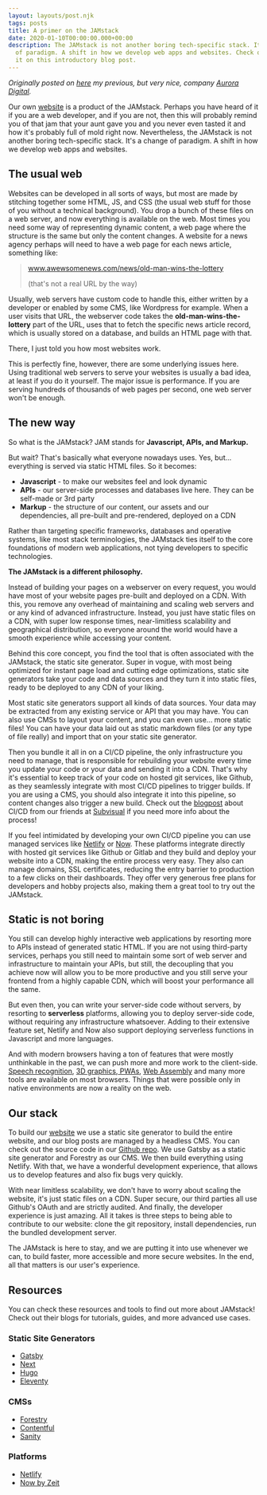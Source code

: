 ```yaml
---
layout: layouts/post.njk
tags: posts
title: A primer on the JAMstack
date: 2020-01-10T00:00:00.000+00:00
description: The JAMstack is not another boring tech-specific stack. It's a change
  of paradigm. A shift in how we develop web apps and websites. Check out more about
  it on this introductory blog post.
---
```


*Originally posted on [here](https://auroradigital.co/blog/articles/a-primer-on-the-jamstack) my previous, but very nice, company [Aurora Digital](https://auroradigital.co/).*

Our own [website](https://auroradigital.co/) is a product of the JAMstack. Perhaps you have heard of it if you are a web developer, and if you are not, then this will probably remind you of that jam that your aunt gave you and you never even tasted it and how it's probably full of mold right now. Nevertheless, the JAMstack is not another boring tech-specific stack. It's a change of paradigm. A shift in how we develop web apps and websites.

## The usual web

Websites can be developed in all sorts of ways, but most are made by stitching together some HTML, JS, and CSS (the usual web stuff for those of you without a technical background). You drop a bunch of these files on a web server, and now everything is available on the web. Most times you need some way of representing dynamic content, a web page where the structure is the same but only the content changes. A website for a news agency perhaps will need to have a web page for each news article, something like:

> www.awewsomenews.com/news/old-man-wins-the-lottery
>
> (that's not a real URL by the way)

Usually, web servers have custom code to handle this, either written by a developer or enabled by some CMS, like Wordpress for example. When a user visits that URL, the webserver code takes the **old-man-wins-the-lottery** part of the URL, uses that to fetch the specific news article record, which is usually stored on a database, and builds an HTML page with that.

There, I just told you how most websites work.

This is perfectly fine, however, there are some underlying issues here. Using traditional web servers to serve your websites is usually a bad idea, at least if you do it yourself. The major issue is performance. If you are serving hundreds of thousands of web pages per second, one web server won't be enough.

## The new way

So what is the JAMstack? JAM stands for **Javascript, APIs, and Markup.**

But wait? That's basically what everyone nowadays uses. Yes, but... everything is served via static HTML files. So it becomes:

* **Javascript** - to make our websites feel and look dynamic
* **APIs** - our server-side processes and databases live here. They can be self-made or 3rd party
* **Markup** - the structure of our content, our assets and our dependencies, all pre-built and pre-rendered, deployed on a CDN

Rather than targeting specific frameworks, databases and operative systems, like most stack terminologies, the JAMstack ties itself to the core foundations of modern web applications, not tying developers to specific technologies.

**The JAMstack is a different philosophy.**

Instead of building your pages on a webserver on every request, you would have most of your website pages pre-built and deployed on a CDN. With this, you remove any overhead of maintaining and scaling web servers and or any kind of advanced infrastructure. Instead, you just have static files on a CDN, with super low response times, near-limitless scalability and geographical distribution, so everyone around the world would have a smooth experience while accessing your content.

Behind this core concept, you find the tool that is often associated with the JAMstack, the static site generator. Super in vogue, with most being optimized for instant page load and cutting edge optimizations, static site generators take your code and data sources and they turn it into static files, ready to be deployed to any CDN of your liking.

Most static site generators support all kinds of data sources. Your data may be extracted from any existing service or API that you may have. You can also use CMSs to layout your content, and you can even use... more static files! You can have your data laid out as static markdown files (or any type of file really) and import that on your static site generator.

Then you bundle it all in on a CI/CD pipeline, the only infrastructure you need to manage, that is responsible for rebuilding your website every time you update your code or your data and sending it into a CDN. That's why it's essential to keep track of your code on hosted git services, like Github, as they seamlessly integrate with most CI/CD pipelines to trigger builds. If you are using a CMS, you should also integrate it into this pipeline, so content changes also trigger a new build. Check out the [blogpost](https://medium.com/subvisual/its-not-continuous-delivery-yet-27a9e838f5df) about CI/CD from our friends at [Subvisual](https://subvisual.com "Subvisual") if you need more info about the process!

If you feel intimidated by developing your own CI/CD pipeline you can use managed services like [Netlify](https://netlify.com "Netlify") or [Now](https://zeit.co/ "Now"). These platforms integrate directly with hosted git services like Github or Gitlab and they build and deploy your website into a CDN, making the entire process very easy. They also can manage domains, SSL certificates, reducing the entry barrier to production to a few clicks on their dashboards. They offer very generous free plans for developers and hobby projects also, making them a great tool to try out the JAMstack.

## Static is not boring

You still can develop highly interactive web applications by resorting more to APIs instead of generated static HTML. If you are not using third-party services, perhaps you still need to maintain some sort of web server and infrastructure to maintain your APIs, but still, the decoupling that you achieve now will allow you to be more productive and you still serve your frontend from a highly capable CDN, which will boost your performance all the same.

But even then, you can write your server-side code without servers, by resorting to **serverless** platforms, allowing you to deploy server-side code, without requiring any infrastructure whatsoever. Adding to their extensive feature set, Netlify and Now also support deploying serverless functions in Javascript and more languages.

And with modern browsers having a ton of features that were mostly unthinkable in the past, we can push more and more work to the client-side. [Speech recognition](https://developer.mozilla.org/en-US/docs/Web/API/SpeechRecognition), [3D graphics](https://developer.mozilla.org/en-US/docs/Web/API/WebGL_API),[ PWAs](https://developer.mozilla.org/en-US/docs/Web/Progressive_web_apps), [Web Assembly](https://developer.mozilla.org/en-US/docs/WebAssembly) and many more tools are available on most browsers. Things that were possible only in native environments are now a reality on the web.

## Our stack

To build our [website](https://auroradigital.co/) we use a static site generator to build the entire website, and our blog posts are managed by a headless CMS. You can check out the source code in our [Github repo](https://github.com/aurora-digital/auroradigital.co). We use Gatsby as a static site generator and Forestry as our CMS. We then build everything using Netlify. With that, we have a wonderful development experience, that allows us to develop features and also fix bugs very quickly.

With near limitless scalability, we don't have to worry about scaling the website, it's just static files on a CDN. Super secure, our third parties all use Github's OAuth and are strictly audited. And finally, the developer experience is just amazing. All it takes is three steps to being able to contribute to our website: clone the git repository, install dependencies, run the bundled development server.

The JAMstack is here to stay, and we are putting it into use whenever we can, to build faster, more accessible and more secure websites. In the end, all that matters is our user's experience.

## Resources

You can check these resources and tools to find out more about JAMstack! Check out their blogs for tutorials, guides, and more advanced use cases.

### Static Site Generators

* [Gatsby](https://www.gatsbyjs.org/ "Gatsby")
* [Next](https://nextjs.org/ "Next")
* [Hugo](https://gohugo.io/ "Hugo")
* [Eleventy](https://www.11ty.dev/ "Eleventy")

### CMSs

* [Forestry](https://forestry.io "Forestry")
* [Contentful](https://www.contentful.com/ "Contentful")
* [Sanity](https://www.sanity.io/ "Sanity")

### Platforms

* [Netlify](https://www.netlify.com/ "Netlify")
* [Now by Zeit](https://zeit.co/ "Now by Zeit")